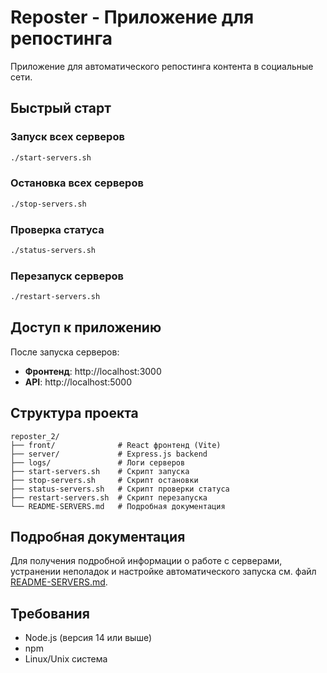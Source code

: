 # Reposter - Приложение для репостинга

Приложение для автоматического репостинга контента в социальные сети.

## Быстрый старт

### Запуск всех серверов
```bash
./start-servers.sh
```

### Остановка всех серверов
```bash
./stop-servers.sh
```

### Проверка статуса
```bash
./status-servers.sh
```

### Перезапуск серверов
```bash
./restart-servers.sh
```

## Доступ к приложению

После запуска серверов:
- **Фронтенд**: http://localhost:3000
- **API**: http://localhost:5000

## Структура проекта

```
reposter_2/
├── front/              # React фронтенд (Vite)
├── server/             # Express.js backend
├── logs/               # Логи серверов
├── start-servers.sh    # Скрипт запуска
├── stop-servers.sh     # Скрипт остановки
├── status-servers.sh   # Скрипт проверки статуса
├── restart-servers.sh  # Скрипт перезапуска
└── README-SERVERS.md   # Подробная документация
```

## Подробная документация

Для получения подробной информации о работе с серверами, устранении неполадок и настройке автоматического запуска см. файл [README-SERVERS.md](README-SERVERS.md).

## Требования

- Node.js (версия 14 или выше)
- npm
- Linux/Unix система 
